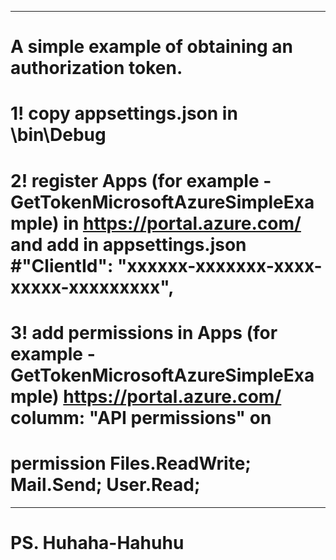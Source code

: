 -----------------------------------------------------------------------------------------------------------------------------------------
# A simple example of obtaining an authorization token. 
# 1! copy appsettings.json in \bin\Debug
# 2! register Apps (for example - GetTokenMicrosoftAzureSimpleExample) in https://portal.azure.com/ and add in appsettings.json #"ClientId": "xxxxxx-xxxxxxx-xxxx-xxxxx-xxxxxxxxx",
# 3! add permissions in Apps (for example - GetTokenMicrosoftAzureSimpleExample) https://portal.azure.com/ columm: "API permissions" on 
# permission Files.ReadWrite; Mail.Send; User.Read;
-----------------------------------------------------------------------------------------------------------------------------------------
# PS. Huhaha-Hahuhu 
